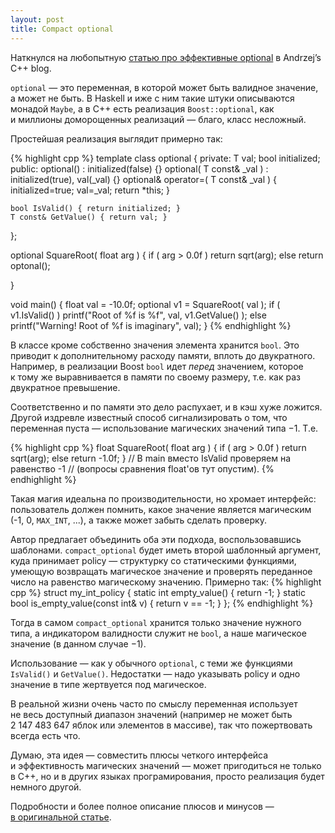 ```yaml
---
layout: post
title: Compact optional
---
```

Наткнулся на&nbsp;любопытную [статью про эффективные optional](https://akrzemi1.wordpress.com/2015/07/15/efficient-optional-values/) в&nbsp;Andrzej&rsquo;s C++&nbsp;blog.

`optional`&nbsp;&mdash; это переменная, в&nbsp;которой может быть валидное значение, а&nbsp;может не&nbsp;быть. В&nbsp;Haskell и&nbsp;иже с&nbsp;ним такие штуки описываются монадой `Maybe`, а&nbsp;в&nbsp;С++ есть реализация `Boost::optional`, как и&nbsp;миллионы доморощенных реализаций&nbsp;&mdash; благо, класс несложный. 

Простейшая реализация выглядит примерно так:

{% highlight cpp %}
template<typename T>
class optional
{
private:
	T val;
	bool initialized;
public:
	optional() : initialized(false) {}
	optional( T const& _val ) : initialized(true), val(_val) {}
	optional& operator=( T const& _val ) 
		{ initialized=true; val=_val; return *this; }
	
	bool IsValid() { return initialized; }
	T const& GetValue() { return val; }
};

optional<float> SquareRoot( float arg )
{
	if ( arg > 0.0f )
		return sqrt(arg);
	else
		return optonal<float>();
	
}

void main()
{
	float val = -10.0f;
	optional<float> v1 = SquareRoot( val );
	if ( v1.IsValid() )
		printf("Root of %f is %f", val, v1.GetValue() );
	else
		printf("Warning! Root of %f is imaginary", val);
}
{% endhighlight %}

В&nbsp;классе кроме собственно значения элемента хранится `bool`. Это приводит к&nbsp;дополнительному расходу памяти, вплоть до&nbsp;двукратного. Например, в&nbsp;реализации Boost `bool` идет _перед_ значением, которое к&nbsp;тому&nbsp;же выравнивается в&nbsp;памяти по&nbsp;своему размеру, т.е. как раз двукратное превышение.

Соответственно и&nbsp;по&nbsp;памяти это дело распухает, и&nbsp;в&nbsp;кэш хуже ложится. Другой издревле известный способ сигнализировать о&nbsp;том, что переменная пуста&nbsp;&mdash; использование магических значений типа &minus;1. Т.е.

{% highlight cpp %}
float SquareRoot( float arg )
{
	if ( arg > 0.0f )
		return sqrt(arg);
	else
		return -1.0f;
}
// В main вместо IsValid проверяем на равенство -1 
// (вопросы сравнения float'ов тут опустим).
{% endhighlight %}

Такая магия идеальна по&nbsp;производительности, но&nbsp;хромает интерфейс: пользователь должен помнить, какое значение является магическим (-1, 0, `MAX_INT`, ...), а&nbsp;также может забыть сделать проверку.

Автор предлагает объединить оба эти подхода, воспользовавшись шаблонами. `compact_optional` будет иметь второй шаблонный аргумент, куда принимает policy&nbsp;&mdash; структурку со&nbsp;статическими функциями, умеющую возвращать магическое значение и&nbsp;проверять переданное число на&nbsp;равенство магическому значению. Примерно так:
{% highlight cpp %}
struct my_int_policy
{
	static int empty_value() { return -1; }
	static bool is_empty_value(const int& v) { return v == -1; }
};
{% endhighlight %}

Тогда в&nbsp;самом `compact_optional` хранится только значение нужного типа, а&nbsp;индикатором валидности служит не `bool`, а&nbsp;наше магическое значение (в&nbsp;данном случае &minus;1).

Использование&nbsp;&mdash; как у&nbsp;обычного `optional`, с&nbsp;теми&nbsp;же функциями `IsValid()` и `GetValue()`. Недостатки&nbsp;&mdash; надо указывать policy и&nbsp;одно значение в&nbsp;типе жертвуется под магическое. 

В&nbsp;реальной жизни очень часто по&nbsp;смыслу переменная использует не&nbsp;весь доступный диапазон значений (например не&nbsp;может быть 2&nbsp;147&nbsp;483&nbsp;647 яблок или элементов в&nbsp;массиве), так что пожертвовать всегда есть что.

Думаю, эта идея&nbsp;&mdash; совместить плюсы четкого интерфейса и&nbsp;эффективность магических значений&nbsp;&mdash; может пригодиться не&nbsp;только в&nbsp;C++, но&nbsp;и&nbsp;в&nbsp;других языках програмирования, просто реализация будет немного другой.

Подробности и&nbsp;более полное описание плюсов и&nbsp;минусов&nbsp;&mdash; [в&nbsp;оригинальной статье](https://akrzemi1.wordpress.com/2015/07/15/efficient-optional-values/).